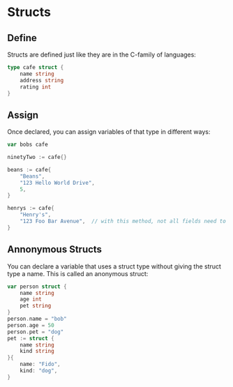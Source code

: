# Structs

## Define
Structs are defined just like they are in the C-family of languages:
```go
type cafe struct {
    name string
    address string
    rating int
}
```

## Assign
Once declared, you can assign variables of that type in different ways:
```go
var bobs cafe

ninetyTwo := cafe{}

beans := cafe{
    "Beans",
    "123 Hello World Drive",
    5,
}

henrys := cafe{
    "Henry's",
    "123 Foo Bar Avenue",  // with this method, not all fields need to be listed
}
```

## Annonymous Structs
You can declare a variable that uses a struct type without giving the struct type a name. This is called an anonymous struct:
```go
var person struct {
    name string
    age int
    pet string
}
person.name = "bob"
person.age = 50
person.pet = "dog"
pet := struct {
    name string
    kind string
}{
    name: "Fido",
    kind: "dog",
}
```

